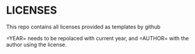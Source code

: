 # LICENSES

This repo contains all licenses provided as templates by github

=YEAR= needs to be repolaced with current year, and =AUTHOR= with the author using the license.
